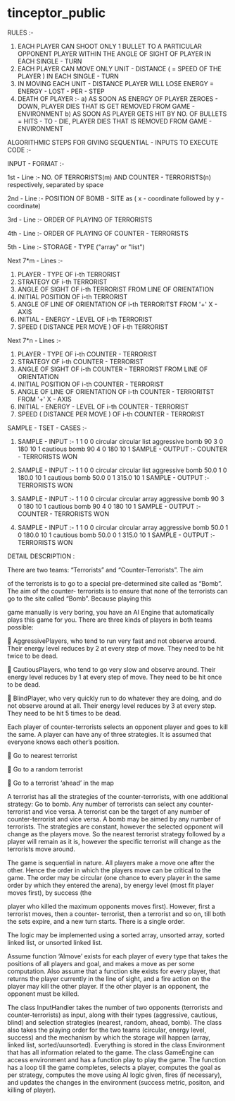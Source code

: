 # tinceptor_public
RULES :-

1) EACH PLAYER CAN SHOOT ONLY 1 BULLET TO A PARTICULAR OPPONENT PLAYER WITHIN THE ANGLE OF SIGHT OF PLAYER IN EACH SINGLE - TURN
2) EACH PLAYER CAN MOVE ONLY UNIT - DISTANCE ( = SPEED OF THE PLAYER ) IN EACH SINGLE - TURN
3) IN MOVING EACH UNIT - DISTANCE PLAYER WILL LOSE ENERGY = ENERGY - LOST - PER - STEP
4) DEATH OF PLAYER :-
    a) AS SOON AS ENERGY OF PLAYER ZEROES - DOWN, PLAYER DIES THAT IS GET REMOVED FROM GAME - ENVIRONMENT
    b) AS SOON AS PLAYER GETS HIT BY NO. OF BULLETS = HITS - TO - DIE, PLAYER DIES THAT IS REMOVED FROM GAME - ENVIRONMENT

ALGORITHMIC STEPS FOR GIVING SEQUENTIAL - INPUTS TO EXECUTE CODE :-

INPUT - FORMAT :-

1st - Line :- 
NO. OF TERRORISTS(m) AND COUNTER - TERRORISTS(n) respectively, separated by space 

2nd - Line :-
POSITION OF BOMB - SITE as ( x - coordinate followed by y - coordinate)

3rd - Line :-
ORDER OF PLAYING OF TERRORISTS

4th - Line :-
ORDER OF PLAYING OF COUNTER - TERRORISTS

5th - Line :-
STORAGE - TYPE ("array" or "list")

Next 7*m - Lines :-

1) PLAYER - TYPE OF i-th TERRORIST
2) STRATEGY OF i-th TERRORIST
3) ANGLE OF SIGHT OF i-th TERRORIST FROM LINE OF ORIENTATION
4) INITIAL POSITION OF i-th TERRORIST
5) ANGLE OF LINE OF ORIENTATION OF i-th TERRORITST FROM '+' X - AXIS
6) INITIAL - ENERGY - LEVEL OF i-th TERRORIST
7) SPEED ( DISTANCE PER MOVE ) OF i-th TERRORIST 

Next 7*n - Lines :-

1) PLAYER - TYPE OF i-th COUNTER - TERRORIST
2) STRATEGY OF i-th COUNTER - TERRORIST
3) ANGLE OF SIGHT OF i-th COUNTER - TERRORIST FROM LINE OF ORIENTATION
4) INITIAL POSITION OF i-th COUNTER - TERRORIST
5) ANGLE OF LINE OF ORIENTATION OF i-th COUNTER - TERRORITST FROM '+' X - AXIS
6) INITIAL - ENERGY - LEVEL OF i-th COUNTER - TERRORIST
7) SPEED ( DISTANCE PER MOVE ) OF i-th COUNTER - TERRORIST

SAMPLE - TSET - CASES :-

1) SAMPLE - INPUT :-
1 1
0 0
circular
circular
list
aggressive
bomb
90
3 0
180
10
1
cautious
bomb
90
4 0
180
10
1
SAMPLE - OUTPUT :-
COUNTER - TERRORISTS WON

2) SAMPLE - INPUT :-
1 1
0 0 
circular
circular
list
aggressive 
bomb 
50.0
1 0 
180.0 
10 
1 
cautious 
bomb 
50.0
0 1
315.0 
10 
1
SAMPLE - OUTPUT :-
TERRORISTS WON

3) SAMPLE - INPUT :-
1 1
0 0
circular
circular
array
aggressive
bomb
90
3 0
180
10
1
cautious
bomb
90
4 0
180
10
1
SAMPLE - OUTPUT :-
COUNTER - TERRORISTS WON

4) SAMPLE - INPUT :-
1 1
0 0 
circular
circular
array
aggressive 
bomb 
50.0
1 0 
180.0 
10 
1 
cautious 
bomb 
50.0
0 1
315.0 
10 
1
SAMPLE - OUTPUT :-
TERRORISTS WON

DETAIL DESCRIPTION :

There are two teams: “Terrorists” and “Counter-Terrorists”. The aim

of the terrorists is to go to a special pre-determined site called as “Bomb”. The aim of the counter-
terrorists is to ensure that none of the terrorists can go to the site called “Bomb”. Because playing this

game manually is very boring, you have an AI Engine that automatically plays this game for you. There
are three kinds of players in both teams possible:

 AggressivePlayers, who tend to run very fast and not observe around. Their energy level reduces
by 2 at every step of move. They need to be hit twice to be dead.

 CautiousPlayers, who tend to go very slow and observe around. Their energy level reduces by 1
at every step of move. They need to be hit once to be dead.

 BlindPlayer, who very quickly run to do whatever they are doing, and do not observe around at
all. Their energy level reduces by 3 at every step. They need to be hit 5 times to be dead.

Each player of counter-terrorists selects an opponent player and goes to kill the same. A player can have
any of three strategies. It is assumed that everyone knows each other’s position.

 Go to nearest terrorist

 Go to a random terrorist

 Go to a terrorist ‘ahead’ in the map

A terrorist has all the strategies of the counter-terrorists, with one additional strategy: Go to bomb. Any
number of terrorists can select any counter-terrorist and vice versa. A terrorist can be the target of any
number of counter-terrorist and vice versa. A bomb may be aimed by any number of terrorists. The
strategies are constant, however the selected opponent will change as the players move. So the nearest
terrorist strategy followed by a player will remain as it is, however the specific terrorist will change as the
terrorists move around.

The game is sequential in nature. All players make a move one after the other. Hence the order in which
the players move can be critical to the game. The order may be circular (one chance to every player in the
same order by which they entered the arena), by energy level (most fit player moves first), by success (the

player who killed the maximum opponents moves first). However, first a terrorist moves, then a counter-
terrorist, then a terrorist and so on, till both the sets expire, and a new turn starts. There is a single order.

The logic may be implemented using a sorted array, unsorted array, sorted linked list, or unsorted linked
list.

Assume function ‘AImove’ exists for each player of every type that takes the positions of all players and
goal, and makes a move as per some computation. Also assume that a function site exists for every player,
that returns the player currently in the line of sight, and a fire action on the player may kill the other
player. If the other player is an opponent, the opponent must be killed.

The class InputHandler takes the number of two opponents (terrorists and counter-terrorists) as input,
along with their types (aggressive, cautious, blind) and selection strategies (nearest, random, ahead,
bomb). The class also takes the playing order for the two teams (circular, energy level, success) and the
mechanism by which the storage will happen (array, linked list, sorted/uunsorted). Everything is stored in
the class Environment that has all information related to the game. The class GameEngine can access
environment and has a function play to play the game. The function has a loop till the game completes,
selects a player, computes the goal as per strategy, computes the move using AI logic given, fires (if
necessary), and updates the changes in the environment (success metric, positon, and killing of player).
